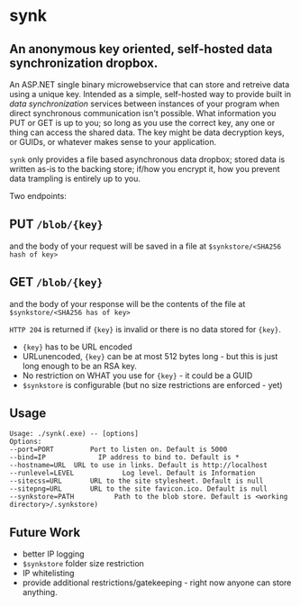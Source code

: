 # synk

## An anonymous key oriented, self-hosted data synchronization dropbox. 

An ASP.NET single binary microwebservice that can store and retreive data using a unique key.
Intended as a simple, self-hosted way to provide built in _data synchronization_ services 
between instances of your program when direct synchronous communication isn't possible. 
What information you PUT or GET is up to you; so long as you use the correct key, any one 
or thing can access the shared data. The key might be data decryption keys, or GUIDs, 
or whatever makes sense to your application.

`synk` only provides a file based asynchronous data dropbox; stored data is written
as-is to the backing store; if/how you encrypt it, how you prevent data trampling
is entirely up to you. 

Two endpoints:

## PUT `/blob/{key}`
and the body of your request will be saved in a file at `$synkstore/<SHA256 hash of key>`

## GET `/blob/{key}` 
and the body of your response will be the contents of the file at `$synkstore/<SHA256 has of key>`

`HTTP 204` is returned if `{key}` is invalid or there is no data stored for `{key}`.

- `{key}` has to be URL encoded
- URLunencoded, `{key}` can be at most 512 bytes long - but this is just long enough to be an RSA key.
- No restriction on WHAT you use for `{key}` - it could be a GUID
- `$synkstore` is configurable (but no size restrictions are enforced - yet)

## Usage
```
Usage: ./synk(.exe) -- [options]
Options:
--port=PORT			Port to listen on. Default is 5000
--bind=IP			  IP address to bind to. Default is *
--hostname=URL	URL to use in links. Default is http://localhost
--runlevel=LEVEL			Log level. Default is Information
--sitecss=URL		URL to the site stylesheet. Default is null
--sitepng=URL		URL to the site favicon.ico. Default is null
--synkstore=PATH		  Path to the blob store. Default is <working directory>/.synkstore)
```

## Future Work
- better IP logging
- `$synkstore` folder size restriction
- IP whitelisting
- provide additional restrictions/gatekeeping - right now anyone can store anything.
